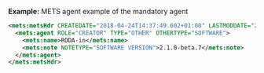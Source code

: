
**Example:** METS agent example of the mandatory agent

```xml
<mets:metsHdr CREATEDATE="2018-04-24T14:37:49.602+01:00" LASTMODDATE="2018-04-24T14:37:49.602+01:00" RECORDSTATUS="NEW" OAISPACKAGETYPE="SIP">
  <mets:agent ROLE="CREATOR" TYPE="OTHER" OTHERTYPE="SOFTWARE">
    <mets:name>RODA-in</mets:name>
    <mets:note NOTETYPE="SOFTWARE VERSION">2.1.0-beta.7</mets:note>
  </mets:agent>
</mets:metsHdr>
```

